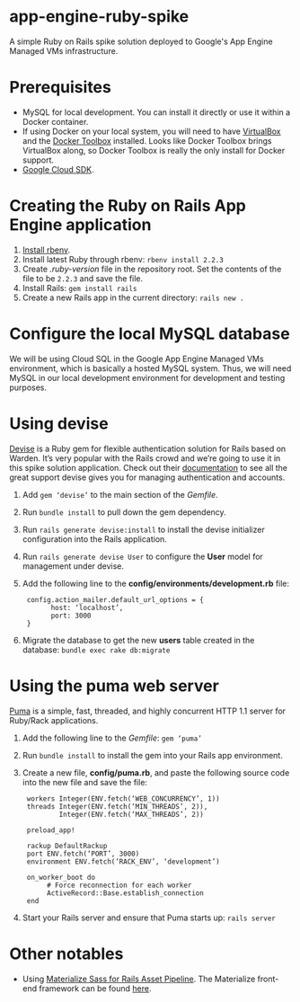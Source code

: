 # app-engine-ruby-spike
A simple Ruby on Rails spike solution deployed to Google's App Engine Managed VMs infrastructure.

# Prerequisites

- MySQL for local development.  You can install it directly or use it within a Docker container.
- If using Docker on your local system, you will need to have [VirtualBox](https://www.virtualbox.org/wiki/Downloads) and the [Docker Toolbox](https://www.docker.com/docker-toolbox) installed.  Looks like Docker Toolbox brings VirtualBox along, so Docker Toolbox is really the only install for Docker support.
- [Google Cloud SDK](https://cloud.google.com/sdk/).  

# Creating the Ruby on Rails App Engine application

1. [Install rbenv](https://github.com/sstephenson/rbenv#installation).
1. Install latest Ruby through rbenv: `rbenv install 2.2.3`
1. Create *.ruby-version* file in the repository root.  Set the contents of the file to be `2.2.3` and save the file.
1. Install Rails: `gem install rails`
1. Create a new Rails app in the current directory: `rails new .` 

# Configure the local MySQL database

We will be using Cloud SQL in the Google App Engine Managed VMs environment, which is basically a hosted MySQL system.  Thus, we will need MySQL in our local development environment for development and testing purposes.


# Using devise
[Devise](https://github.com/plataformatec/devise) is a Ruby gem for flexible authentication solution for Rails based on Warden.  It’s very popular with the Rails crowd and we’re going to use it in this spike solution application. Check out their [documentation](http://devise.plataformatec.com.br/) to see all the great support devise gives you for managing authentication and accounts.

1. Add `gem ‘devise’` to the main section of the *Gemfile*.
1. Run `bundle install` to pull down the gem dependency.
1. Run `rails generate devise:install` to install the devise initializer configuration into the Rails application.
1. Run `rails generate devise User` to configure the **User** model for management under devise.
1. Add the following line to the **config/environments/development.rb** file: 

        config.action_mailer.default_url_options = { 
              host: ‘localhost’, 
              port: 3000 
        }
1. Migrate the database to get the new **users** table created in the database: `bundle exec rake db:migrate` 
    

# Using the puma web server

[Puma](https://github.com/puma/puma) is a simple, fast, threaded, and highly concurrent HTTP 1.1 server for Ruby/Rack applications. 

1. Add the following line to the *Gemfile*: `gem ‘puma’`
1. Run `bundle install` to install the gem into your Rails app environment.
1. Create a new file, **config/puma.rb**, and paste the following source code into the new file and save the file: 

        workers Integer(ENV.fetch(‘WEB_CONCURRENCY’, 1))
        threads Integer(ENV.fetch(‘MIN_THREADS’, 2)),
                Integer(ENV.fetch(‘MAX_THREADS’, 2))

        preload_app!

        rackup DefaultRackup
        port ENV.fetch(‘PORT’, 3000)
        environment ENV.fetch(‘RACK_ENV’, ‘development’)

        on_worker_boot do
             # Force reconnection for each worker
             ActiveRecord::Base.establish_connection
        end


1. Start your Rails server and ensure that Puma starts up: `rails server`


# Other notables

- Using [Materialize Sass for Rails Asset Pipeline](https://github.com/mkhairi/materialize-sass).  The Materialize front-end framework can be found [here](http://www.materialup.com/posts/materialize-tool/responsive).



